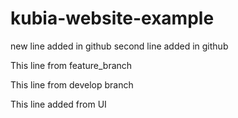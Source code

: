 # kubia-website-example
new line added in github
second line added in github

This line from feature_branch

This line from develop branch

This line added from UI
